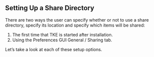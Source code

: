 ## Setting Up a Share Directory

There are two ways the user can specify whether or not to use a share directory, specify its location and specify which items will be shared:

1. The first time that TKE is started after installation.
2. Using the Preferences GUI General / Sharing tab.

Let’s take a look at each of these setup options.